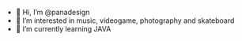 - 👋 Hi, I’m @panadesign
- 👀 I’m interested in music, videogame, photography and skateboard
- 🌱 I’m currently learning JAVA

<!---
panadesign/panadesign is a ✨ special ✨ repository because its `README.md` (this file) appears on your GitHub profile.
You can click the Preview link to take a look at your changes.
--->

